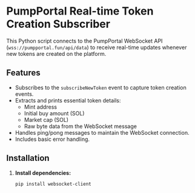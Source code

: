 # PumpPortal Real-time Token Creation Subscriber

This Python script connects to the PumpPortal WebSocket API (`wss://pumpportal.fun/api/data`) to receive real-time updates whenever new tokens are created on the platform.

## Features

* Subscribes to the `subscribeNewToken` event to capture token creation events.
* Extracts and prints essential token details:
    * Mint address
    * Initial buy amount (SOL)
    * Market cap (SOL)
    * Raw byte data from the WebSocket message
* Handles ping/pong messages to maintain the WebSocket connection.
* Includes basic error handling.

## Installation

1. **Install dependencies:**
   ```bash
   pip install websocket-client
